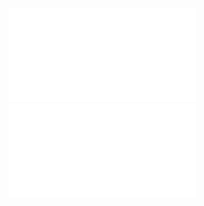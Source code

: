 ![](Notatki/Semestr%205/Technologie%20sieciowe/Labolatoria/Labolatorium%201/Harmonogram%20Laboratorium.pdf)
![](Notatki/Semestr%205/Technologie%20sieciowe/Labolatoria/Labolatorium%201/Informacje%20organizacyjne.pdf)
